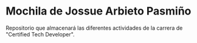 # Mochila de Jossue Arbieto Pasmiño
Repositorio que almacenará las diferentes actividades de la carrera de "Certified Tech Developer".
